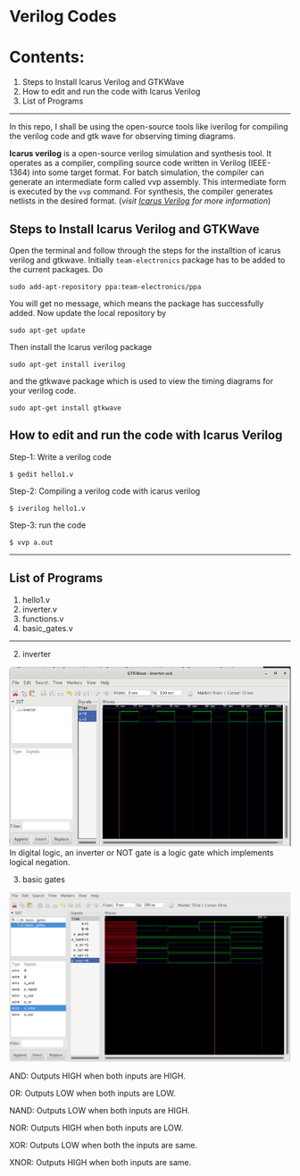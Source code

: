 # Verilog Codes

# Contents:
1. Steps to Install Icarus Verilog and GTKWave
2. How to edit and run the code with Icarus Verilog
3. List of Programs

---

In this repo, I shall be using the open-source tools like iverilog for compiling the verilog code and gtk wave for observing timing diagrams.

**Icarus verilog** is a open-source verilog simulation and synthesis tool. It operates as a compiler, compiling source code written in Verilog (IEEE-1364) into some target format. For batch simulation, the compiler can generate an intermediate form called vvp assembly. This intermediate form is executed by the `vvp` command. For synthesis, the compiler generates netlists in the desired format. (_visit [Icarus Verilog](http://iverilog.icarus.com/) for more information_)


## Steps to Install Icarus Verilog and GTKWave

Open the terminal and follow through the steps for the installtion of icarus verilog and gtkwave. Initially `team-electronics` package has to be added to the current packages. Do
```
sudo add-apt-repository ppa:team-electronics/ppa
```
You will get no message, which means the package has successfully added. Now update the local repository by
```
sudo apt-get update
```
Then install the Icarus verilog package
```
sudo apt-get install iverilog
```

and the gtkwave package which is used to view the timing diagrams for your verilog code.
``` 
sudo apt-get install gtkwave
```

## How to edit and run the code with Icarus Verilog

Step-1: Write a verilog code

```
$ gedit hello1.v
```

Step-2: Compiling a verilog code with icarus verilog

```
$ iverilog hello1.v
```

Step-3: run the code

```
$ vvp a.out
```

---

## List of Programs

1. hello1.v
2. inverter.v
3. functions.v
4. basic_gates.v

---

2. inverter

![inverter waveform image](https://raw.githubusercontent.com/Ikarthikmb/VerilogFod/main/inverter/inverter_tb_wave.png)
In digital logic, an inverter or NOT gate is a logic gate which implements logical negation. 

3. basic gates

![basic gates waveform image](https://raw.githubusercontent.com/Ikarthikmb/VerilogFod/main/gates/basic_gates_waveform.png)

AND: Outputs HIGH when both inputs are HIGH.

OR: Outputs LOW when both inputs are LOW.

NAND: Outputs LOW when both inputs are HIGH.

NOR: Outputs HIGH when both inputs are LOW.

XOR: Outputs LOW when both the inputs are same.

XNOR: Outputs HIGH when both inputs are same.

 
